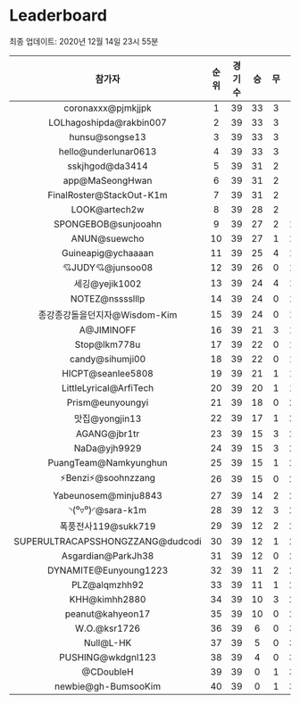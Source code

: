 # Leaderboard
최종 업데이트: 2020년 12월 14일 23시 55분




| 참가자 | 순위 | 경기수 | 승 | 무 | 패 | 승점 |
|:---:|:---:|:---:|:---:|:---:|:---:|:---:|
| coronaxxx@pjmkjjpk | 1 | 39 | 33 | 3 | 3 | 102 |
| LOLhagoshipda@rakbin007 | 2 | 39 | 33 | 3 | 3 | 102 |
| hunsu@songse13 | 3 | 39 | 33 | 3 | 3 | 102 |
| hello@underlunar0613 | 4 | 39 | 33 | 3 | 3 | 102 |
| sskjhgod@da3414 | 5 | 39 | 31 | 2 | 6 | 95 |
| app@MaSeongHwan | 6 | 39 | 31 | 2 | 6 | 95 |
| FinalRoster@StackOut-K1m | 7 | 39 | 31 | 2 | 6 | 95 |
| LOOK@artech2w | 8 | 39 | 28 | 2 | 9 | 86 |
| SPONGEBOB@sunjooahn | 9 | 39 | 27 | 2 | 10 | 83 |
| ANUN@suewcho | 10 | 39 | 27 | 1 | 11 | 82 |
| Guineapig@ychaaaan | 11 | 39 | 25 | 4 | 10 | 79 |
| 💘JUDY💘@junsoo08 | 12 | 39 | 26 | 0 | 13 | 78 |
| 세깅@yejik1002 | 13 | 39 | 24 | 4 | 11 | 76 |
| NOTEZ@nsssslllp | 14 | 39 | 24 | 0 | 15 | 72 |
| 종강종강돌을던지자@Wisdom-Kim | 15 | 39 | 24 | 0 | 15 | 72 |
| A@JIMINOFF | 16 | 39 | 21 | 3 | 15 | 66 |
| Stop@lkm778u | 17 | 39 | 22 | 0 | 17 | 66 |
| candy@sihumji00 | 18 | 39 | 22 | 0 | 17 | 66 |
| HICPT@seanlee5808 | 19 | 39 | 21 | 1 | 17 | 64 |
| LittleLyrical@ArfiTech | 20 | 39 | 20 | 1 | 18 | 61 |
| Prism@eunyoungyi | 21 | 39 | 18 | 0 | 21 | 54 |
| 맛집@yongjin13 | 22 | 39 | 17 | 1 | 21 | 52 |
| AGANG@jbr1tr | 23 | 39 | 15 | 3 | 21 | 48 |
| NaDa@yjh9929 | 24 | 39 | 15 | 3 | 21 | 48 |
| PuangTeam@Namkyunghun | 25 | 39 | 15 | 1 | 23 | 46 |
| ⚡Benzi⚡@soohnzzang | 26 | 39 | 15 | 0 | 24 | 45 |
| Yabeunosem@minju8843 | 27 | 39 | 14 | 2 | 23 | 44 |
| ◝(⁰▿⁰)◜@sara-k1m | 28 | 39 | 12 | 3 | 24 | 39 |
| 폭풍전사119@sukk719 | 29 | 39 | 12 | 2 | 25 | 38 |
| SUPERULTRACAPSSHONGZZANG@dudcodi | 30 | 39 | 12 | 1 | 26 | 37 |
| Asgardian@ParkJh38 | 31 | 39 | 12 | 0 | 27 | 36 |
| DYNAMITE@Eunyoung1223 | 32 | 39 | 11 | 2 | 26 | 35 |
| PLZ@alqmzhh92 | 33 | 39 | 11 | 1 | 27 | 34 |
| KHH@kimhh2880 | 34 | 39 | 10 | 3 | 26 | 33 |
| peanut@kahyeon17 | 35 | 39 | 10 | 0 | 29 | 30 |
| W.O.@ksr1726 | 36 | 39 | 6 | 0 | 33 | 18 |
| Null@L-HK | 37 | 39 | 5 | 0 | 34 | 15 |
| PUSHING@wkdgnl123 | 38 | 39 | 4 | 0 | 35 | 12 |
| @CDoubleH | 39 | 39 | 0 | 1 | 38 | 1 |
| newbie@gh-BumsooKim | 40 | 39 | 0 | 1 | 38 | 1 |